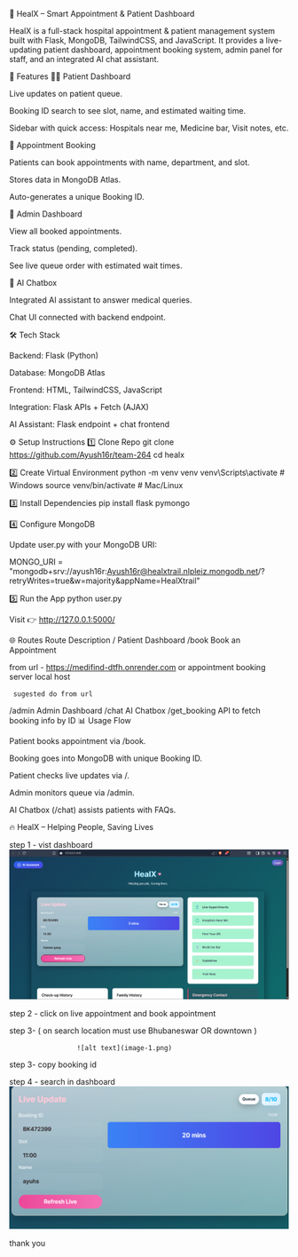 🏥 HealX – Smart Appointment & Patient Dashboard

HealX is a full-stack hospital appointment & patient management system built with Flask, MongoDB, TailwindCSS, and JavaScript.
It provides a live-updating patient dashboard, appointment booking system, admin panel for staff, and an integrated AI chat assistant.

🚀 Features
👨‍⚕️ Patient Dashboard

Live updates on patient queue.

Booking ID search to see slot, name, and estimated waiting time.

Sidebar with quick access: Hospitals near me, Medicine bar, Visit notes, etc.

📅 Appointment Booking

Patients can book appointments with name, department, and slot.

Stores data in MongoDB Atlas.

Auto-generates a unique Booking ID.

🔑 Admin Dashboard

View all booked appointments.

Track status (pending, completed).

See live queue order with estimated wait times.

🤖 AI Chatbox

Integrated AI assistant to answer medical queries.

Chat UI connected with backend endpoint.

🛠️ Tech Stack

Backend: Flask (Python)

Database: MongoDB Atlas

Frontend: HTML, TailwindCSS, JavaScript

Integration: Flask APIs + Fetch (AJAX)

AI Assistant: Flask endpoint + chat frontend



⚙️ Setup Instructions
1️⃣ Clone Repo
git clone https://github.com/Ayush16r/team-264
cd healx

2️⃣ Create Virtual Environment
python -m venv venv
venv\Scripts\activate   # Windows
source venv/bin/activate # Mac/Linux

3️⃣ Install Dependencies
pip install flask pymongo

4️⃣ Configure MongoDB

Update user.py with your MongoDB URI:

MONGO_URI = "mongodb+srv://ayush16r:Ayush16r@healxtrail.nlpleiz.mongodb.net/?retryWrites=true&w=majority&appName=HealXtrail"

5️⃣ Run the App
python user.py


Visit 👉 http://127.0.0.1:5000/

🌐 Routes
Route	Description
/	Patient Dashboard
/book	Book an Appointment

from url - https://medifind-dtfh.onrender.com 
   or 
   appointment booking server local host
     
     sugested do from url 

/admin	Admin Dashboard
/chat	AI Chatbox
/get_booking	API to fetch booking info by ID
📊 Usage Flow

Patient books appointment via /book.

Booking goes into MongoDB with unique Booking ID.

Patient checks live updates via /.

Admin monitors queue via /admin.

AI Chatbox (/chat) assists patients with FAQs.


🔥 HealX – Helping People, Saving Lives


step 1 - vist dashboard 
![alt text](image.png)

step 2 - click on live appointment 
                and book appointment 

 step 3-            ( on search location must use 
                      Bhubaneswar OR downtown )

                     ![alt text](image-1.png)
                     
step 3-              copy booking id


 step 4 -           search in dashboard
 ![alt text](image-2.png)



 thank you  
